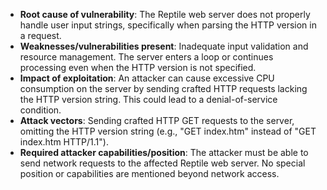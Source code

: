 - **Root cause of vulnerability**: The Reptile web server does not properly handle user input strings, specifically when parsing the HTTP version in a request.
- **Weaknesses/vulnerabilities present**: Inadequate input validation and resource management. The server enters a loop or continues processing even when the HTTP version is not specified.
- **Impact of exploitation**: An attacker can cause excessive CPU consumption on the server by sending crafted HTTP requests lacking the HTTP version string. This could lead to a denial-of-service condition.
- **Attack vectors**: Sending crafted HTTP GET requests to the server, omitting the HTTP version string (e.g., "GET index.htm" instead of "GET index.htm HTTP/1.1").
- **Required attacker capabilities/position**: The attacker must be able to send network requests to the affected Reptile web server. No special position or capabilities are mentioned beyond network access.